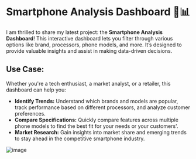 # Smartphone Analysis Dashboard 📱📊

I am thrilled to share my latest project: the **Smartphone Analysis Dashboard**! This interactive dashboard lets you filter through various options like brand, processors, phone models, and more. It’s designed to provide valuable insights and assist in making data-driven decisions.

## Use Case:
Whether you're a tech enthusiast, a market analyst, or a retailer, this dashboard can help you:
- **Identify Trends:** Understand which brands and models are popular, track performance based on different processors, and analyze customer preferences.
- **Compare Specifications:** Quickly compare features across multiple phone models to find the best fit for your needs or your customers'.
- **Market Research:** Gain insights into market share and emerging trends to stay ahead in the competitive smartphone industry.

![image](https://github.com/user-attachments/assets/9df9b6ae-1986-47a9-b395-5046bfb2bdbc)
